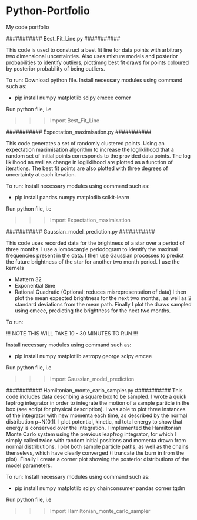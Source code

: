 # Python-Portfolio
My code portfolio

###########  Best_Fit_Line.py  ###########

This code is used to construct a best fit line for data points with arbitrary two dimensional uncertainties. 
Also uses mixture models and posterior probabilities to identify outliers, plottimng best fit draws for points 
coloured by posterior probability of being outliers.

To run:
Download python file.
Install necessary modules using command such as:
  - pip install numpy matplotlib scipy emcee corner

Run python file, i.e
  >>> Import Best_Fit_Line


###########  Expectation_maximisation.py  ###########

This code generates a set of randomly clustered points. Using an expectation maximisation algorithm to increase 
the logliklihood that a random set of initial points corresponds to the provided data points. The log liklihood
as well as change in logliklihood are plotted as a function of iterations. The best fit points are also plotted 
with three degrees of uncertainty at each iteration.

To run:
Install necessary modules using command such as:
  - pip install pandas numpy matplotlib scikit-learn

Run python file, i.e
  >>> Import Expectation_maximisation


###########  Gaussian_model_prediction.py  ###########

This code uses recorded data for the brightness of a star over a period of three months. I use a lombscargle 
periodogram to identify the maximal frequencies present in the data. I then use Gaussian processes to
predict the future brightness of the star for another two month period. I use the kernels
  -  Mattern 32
  -  Exponential Sine
  -  Rational Quadratic (Optional: reduces misrepresentation of data)
I then plot the mean expected brightness for the next two months,, as well as 2 standard deviations from the mean
path. Finally I plot the draws sampled using emcee, predicting the brightness for the next two months.

To run:

!!! NOTE THIS WILL TAKE 10 - 30 MINUTES TO RUN !!!

Install necessary modules using command such as:
  - pip install numpy matplotlib astropy george scipy emcee

Run python file, i.e
  >>> Import Gaussian_model_prediction


###########  Hamiltonian_monte_carlo_sampler.py  ###########
This code includes data describing a square box to be sampled. I wrote a quick lepfrog integrator in order to 
integrate the motion of a sample particle in the box (see script for physical description). I was able to plot three 
instances of the integrator with new momenta each time, as described by the normal distribution p~N(0,1). I plot
potential, kinetic, nd total energy to show that energy is conserved over the integration. I implemented the Hamiltonian 
Monte Carlo system using the previous leapfrog integrator, for which I simply called twice with random initial positions 
and momenta drawn from normal distributions. I plot both sample particle paths, as well as the chains thenselevs, which 
have clearly converged (I truncate the burn in from the plot). Finally I create a corner plot showing the posterior 
distributions of the model parameters.

To run:
Install necessary modules using command such as:
  - pip install numpy matplotlib scipy chainconsumer pandas corner tqdm

Run python file, i.e
  >>> Import Hamiltonian_monte_carlo_sampler
















